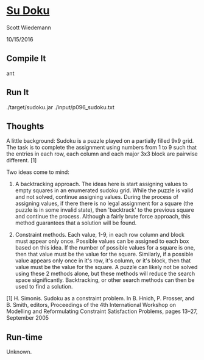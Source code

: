 # [Su Doku](http://projecteuler.net/problem=96)
Scott Wiedemann

10/15/2016

## Compile It
ant

## Run It
./target/sudoku.jar ./input/p096_sudoku.txt

## Thoughts

A little background:
Sudoku is a puzzle played on a partially filled 9x9 grid. The task is to complete the assignment using numbers from 1 to 9 such that the entries in each row, each column and each major 3x3 block are pairwise different. [1]

Two ideas come to mind:  

1. A backtracking approach.  The ideas here is start assigning values to empty squares in an enumerated sudoku grid.  While the puzzle is valid and not solved, continue assigning values.  During the process of assigning values, if there there is no legal assignment for a square (the puzzle is in some invalid state), then 'backtrack' to the previous square and continue the process.  Although a fairly brute force approach, this method guarantees that a solution will be found.  

2. Constraint methods.  Each value, 1-9, in each row column and block must appear only once.  Possible values can be assigned to each box based on this idea.  If the number of possible values for a square is one, then that value must be the value for the square.  Similarly, if a possible value appears only once in it's row, it's column, or it's block, then that value must be the value for the square.  A puzzle can likely not be solved using these 2 methods alone, but these methods will reduce the search space significantly.  Backtracking, or other search methods can then be used to find a solution.

[1] H. Simonis. Sudoku as a constraint problem. In B. Hnich, P. Prosser, and B. Smith,
editors, Proceedings of the 4th International Workshop on Modelling and Reformulating
Constraint Satisfaction Problems, pages 13–27, September 2005

## Run-time
Unknown.

